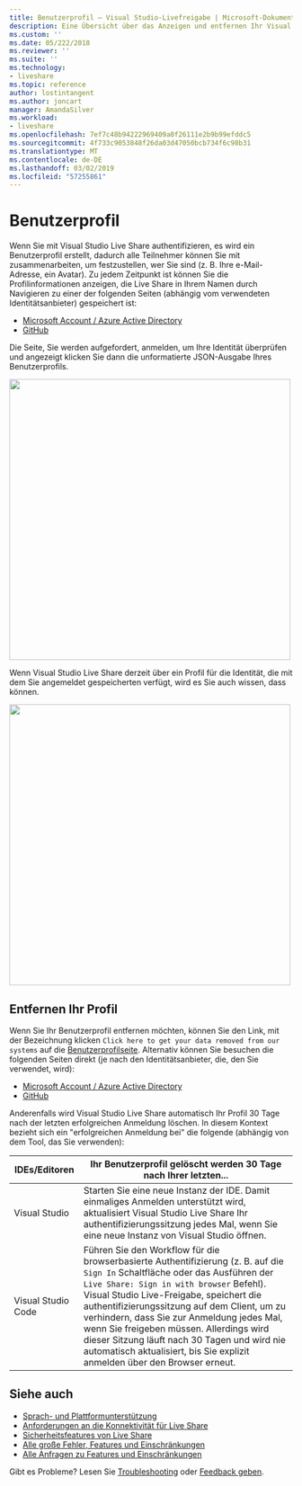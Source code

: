 ```yaml
---
title: Benutzerprofil – Visual Studio-Livefreigabe | Microsoft-Dokumentation
description: Eine Übersicht über das Anzeigen und entfernen Ihr Visual Studio Live Share-Benutzerprofil.
ms.custom: ''
ms.date: 05/222/2018
ms.reviewer: ''
ms.suite: ''
ms.technology:
- liveshare
ms.topic: reference
author: lostintangent
ms.author: joncart
manager: AmandaSilver
ms.workload:
- liveshare
ms.openlocfilehash: 7ef7c48b94222969409a0f26111e2b9b99efddc5
ms.sourcegitcommit: 4f733c9053848f26da03d47050bcb734f6c98b31
ms.translationtype: MT
ms.contentlocale: de-DE
ms.lasthandoff: 03/02/2019
ms.locfileid: "57255861"
---
```

<!--
Copyright © Microsoft Corporation
All rights reserved.
Creative Commons Attribution 4.0 License (International): https://creativecommons.org/licenses/by/4.0/legalcode
-->

# <a name="user-profile"></a>Benutzerprofil

Wenn Sie mit Visual Studio Live Share authentifizieren, es wird ein Benutzerprofil erstellt, dadurch alle Teilnehmer können Sie mit zusammenarbeiten, um festzustellen, wer Sie sind (z. B. Ihre e-Mail-Adresse, ein Avatar). Zu jedem Zeitpunkt ist können Sie die Profilinformationen anzeigen, die Live Share in Ihrem Namen durch Navigieren zu einer der folgenden Seiten (abhängig vom verwendeten Identitätsanbieter) gespeichert ist:

- [Microsoft Account / Azure Active Directory](https://insiders.liveshare.vsengsaas.visualstudio.com/auth/identity/microsoft/viewprofile)
- [GitHub](https://insiders.liveshare.vsengsaas.visualstudio.com/auth/identity/github/viewprofile)

Die Seite, Sie werden aufgefordert, anmelden, um Ihre Identität überprüfen und angezeigt klicken Sie dann die unformatierte JSON-Ausgabe Ihres Benutzerprofils.

<img width="500px" src="media/user-profile.png" />

Wenn Visual Studio Live Share derzeit über ein Profil für die Identität, die mit dem Sie angemeldet gespeicherten verfügt, wird es Sie auch wissen, dass können.

<img width="500px" src="media/no-profile.png" />

## <a name="removing-your-profile"></a>Entfernen Ihr Profil

Wenn Sie Ihr Benutzerprofil entfernen möchten, können Sie den Link, mit der Bezeichnung klicken `Click here to get your data removed from our systems` auf die [Benutzerprofilseite](#user-profile). Alternativ können Sie besuchen die folgenden Seiten direkt (je nach den Identitätsanbieter, die, den Sie verwendet, wird):

- [Microsoft Account / Azure Active Directory](https://insiders.liveshare.vsengsaas.visualstudio.com/auth/identity/microsoft/deleteme)
- [GitHub](https://insiders.liveshare.vsengsaas.visualstudio.com/auth/identity/github/deleteme)

Anderenfalls wird Visual Studio Live Share automatisch Ihr Profil 30 Tage nach der letzten erfolgreichen Anmeldung löschen. In diesem Kontext bezieht sich ein "erfolgreichen Anmeldung bei" die folgende (abhängig von dem Tool, das Sie verwenden):

| IDEs/Editoren | Ihr Benutzerprofil gelöscht werden 30 Tage nach Ihrer letzten... |
|-|-|
| Visual Studio | Starten Sie eine neue Instanz der IDE. Damit einmaliges Anmelden unterstützt wird, aktualisiert Visual Studio Live Share Ihr authentifizierungssitzung jedes Mal, wenn Sie eine neue Instanz von Visual Studio öffnen. |
| Visual Studio Code | Führen Sie den Workflow für die browserbasierte Authentifizierung (z. B. auf die `Sign In` Schaltfläche oder das Ausführen der `Live Share: Sign in with browser` Befehl). Visual Studio Live-Freigabe, speichert die authentifizierungssitzung auf dem Client, um zu verhindern, dass Sie zur Anmeldung jedes Mal, wenn Sie freigeben müssen. Allerdings wird dieser Sitzung läuft nach 30 Tagen und wird nie automatisch aktualisiert, bis Sie explizit anmelden über den Browser erneut. |

## <a name="see-also"></a>Siehe auch

- [Sprach- und Plattformunterstützung](reference/platform-support.md)
- [Anforderungen an die Konnektivität für Live Share](reference/connectivity.md)
- [Sicherheitsfeatures von Live Share](reference/security.md)
- [Alle große Fehler, Features und Einschränkungen](https://aka.ms/vsls-issues)
- [Alle Anfragen zu Features und Einschränkungen](https://aka.ms/vsls-feature-requests)

Gibt es Probleme? Lesen Sie [Troubleshooting](troubleshooting.md) oder [Feedback geben](support.md).
